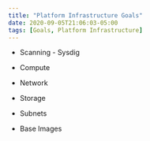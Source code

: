 ```yaml
---
title: "Platform Infrastructure Goals"
date: 2020-09-05T21:06:03-05:00
tags: [Goals, Platform Infrastructure]
---
```


* Scanning - Sysdig

* Compute

* Network

* Storage

* Subnets

* Base Images